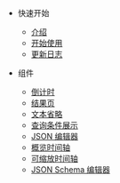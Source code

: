 <!-- 侧边栏 -->

- 快速开始
  - [介绍](base-quickstart.md)
  - [开始使用](base-usage.md)
  - [更新日志](change-log.md)

- 组件
  - [倒计时](count-down.md)
  - [结果页](result.md)
  - [文本省略](ellipsis.md)
  - [查询条件展示](query-tags.md)
  - [JSON 编辑器](json-editor.md)
  - [概览时间轴](overview-timeline.md)
  - [可缩放时间轴](brush-timeline.md)
  - [JSON Schema 编辑器](jsonschema-editor.md)
